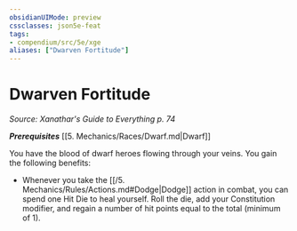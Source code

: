 ```yaml
---
obsidianUIMode: preview
cssclasses: json5e-feat
tags:
- compendium/src/5e/xge
aliases: ["Dwarven Fortitude"]
---
```

# Dwarven Fortitude
*Source: Xanathar's Guide to Everything p. 74*  

***Prerequisites*** [[5. Mechanics/Races/Dwarf.md\|Dwarf]]

You have the blood of dwarf heroes flowing through your veins. You gain the following benefits:

- Whenever you take the [[/5. Mechanics/Rules/Actions.md#Dodge\|Dodge]] action in combat, you can spend one Hit Die to heal yourself. Roll the die, add your Constitution modifier, and regain a number of hit points equal to the total (minimum of 1).